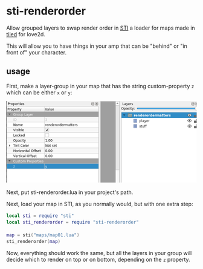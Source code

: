 # sti-renderorder
Allow grouped layers to swap render order in [STI](https://github.com/karai17/Simple-Tiled-Implementation) a loader for maps made in [tiled](https://www.mapeditor.org/) for love2d.

This will allow you to have things in your amp that can be "behind" or "in front of" your character.

## usage

First, make a layer-group in your map that has the string custom-property `z` which can be either `x` or `y`:

![screenshot of properties in tiled](screen1.png)

Next, put sti-renderorder.lua in your project's path.

Next, load your map in STI, as you normally would, but with one extra step:

```lua
local sti = require "sti"
local sti_renderorder = require "sti-renderorder"

map = sti("maps/map01.lua")
sti_renderorder(map)
```

Now, everything should work the same, but all the layers in your group will decide which to render on top or on bottom, depending on the `z` property.